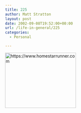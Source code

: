 ```yaml
---
title: 225
author: Matt Stratton
layout: post
date: 2002-09-08T19:52:00+00:00
url: /life-in-general/225
categories:
  - Personal

---
```

[<img src="https://www.homestarrunner.com/smsticker.jpg" width="232" height="180" alt="https://www.homestarrunner.com" border="0" />][1]

 [1]: https://www.homestarrunner.com